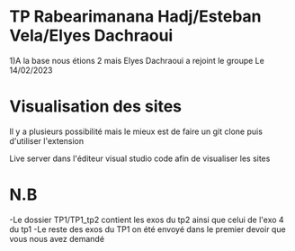 # TP Rabearimanana Hadj/Esteban Vela/Elyes Dachraoui

1)A la base nous étions 2 mais Elyes Dachraoui a rejoint le groupe Le 14/02/2023

# Visualisation des sites
Il y a plusieurs possibilité mais le mieux est de faire un git clone puis d'utiliser l'extension

Live server dans l'éditeur visual studio code afin de visualiser les sites

# N.B

-Le dossier TP1/TP1_tp2 contient les exos du tp2 ainsi que celui de l'exo 4 du tp1
-Le reste des exos du TP1 on été envoyé dans le premier devoir que vous nous avez demandé

